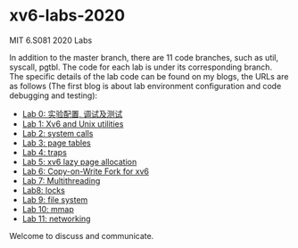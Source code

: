 # xv6-labs-2020
MIT 6.S081 2020 Labs
  
In addition to the master branch, there are 11 code branches, such as util, syscall, pgtbl. The code for each lab is under its corresponding branch.  
The specific details of the lab code can be found on my blogs, the URLs are as follows (The first blog is about lab environment configuration and code debugging and testing):
* [Lab 0: 实验配置, 调试及测试](https://blog.csdn.net/LostUnravel/article/details/120397168)
* [Lab 1: Xv6 and Unix utilities](https://blog.csdn.net/LostUnravel/article/details/120397205)
* [Lab 2: system calls](https://blog.csdn.net/LostUnravel/article/details/121319645)
* [Lab 3: page tables](https://blog.csdn.net/LostUnravel/article/details/121340933)
* [Lab 4: traps](https://blog.csdn.net/LostUnravel/article/details/121341055)
* [Lab 5: xv6 lazy page allocation](https://blog.csdn.net/LostUnravel/article/details/121418421)
* [Lab 6: Copy-on-Write Fork for xv6](https://blog.csdn.net/LostUnravel/article/details/121418548)
* [Lab 7: Multithreading](https://blog.csdn.net/LostUnravel/article/details/121430791)
* [Lab8: locks](https://blog.csdn.net/LostUnravel/article/details/121430900)
* [Lab 9: file system](https://blog.csdn.net/LostUnravel/article/details/121431163)
* [Lab 10: mmap](https://blog.csdn.net/LostUnravel/article/details/121437327)
* [Lab 11: networking](https://blog.csdn.net/LostUnravel/article/details/121437373)

Welcome to discuss and communicate.
